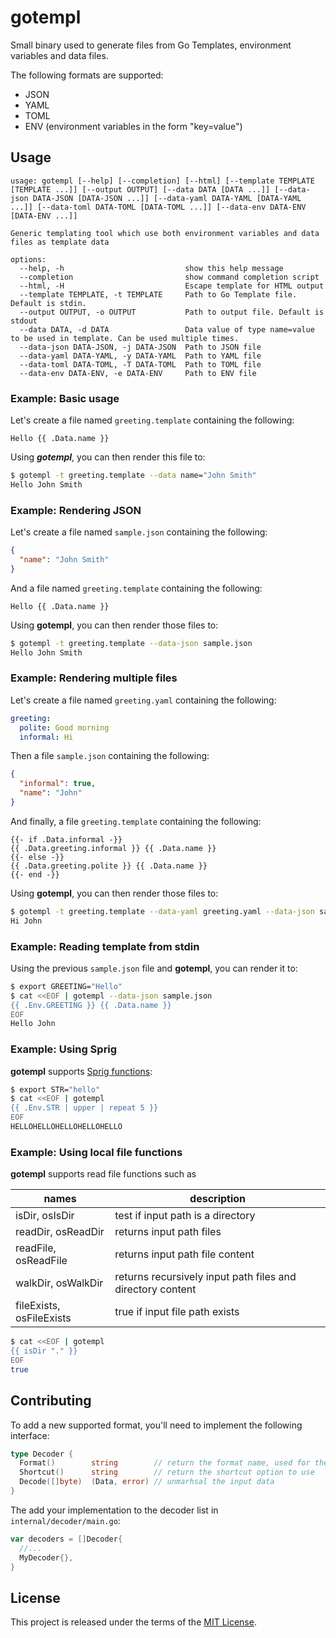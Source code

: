 # gotempl

Small binary used to generate files from Go Templates, environment variables
and data files.

The following formats are supported:

- JSON
- YAML
- TOML
- ENV (environment variables in the form "key=value")

## Usage

```text
usage: gotempl [--help] [--completion] [--html] [--template TEMPLATE [TEMPLATE ...]] [--output OUTPUT] [--data DATA [DATA ...]] [--data-json DATA-JSON [DATA-JSON ...]] [--data-yaml DATA-YAML [DATA-YAML ...]] [--data-toml DATA-TOML [DATA-TOML ...]] [--data-env DATA-ENV [DATA-ENV ...]]

Generic templating tool which use both environment variables and data files as template data

options:
  --help, -h                           show this help message
  --completion                         show command completion script
  --html, -H                           Escape template for HTML output
  --template TEMPLATE, -t TEMPLATE     Path to Go Template file. Default is stdin.
  --output OUTPUT, -o OUTPUT           Path to output file. Default is stdout
  --data DATA, -d DATA                 Data value of type name=value to be used in template. Can be used multiple times.
  --data-json DATA-JSON, -j DATA-JSON  Path to JSON file
  --data-yaml DATA-YAML, -y DATA-YAML  Path to YAML file
  --data-toml DATA-TOML, -T DATA-TOML  Path to TOML file
  --data-env DATA-ENV, -e DATA-ENV     Path to ENV file
```

### Example: Basic usage

Let's create a file named `greeting.template` containing the following:

```tmpl
Hello {{ .Data.name }}
```

Using ***gotempl***, you can then render this file to:

```bash
$ gotempl -t greeting.template --data name="John Smith"
Hello John Smith
```

### Example: Rendering JSON

Let's create a file named `sample.json` containing the following:

```json
{
  "name": "John Smith"
}
```

And a file named `greeting.template` containing the following:

```tmpl
Hello {{ .Data.name }}
```

Using **gotempl**, you can then render those files to:

```bash
$ gotempl -t greeting.template --data-json sample.json
Hello John Smith
```

### Example: Rendering multiple files

Let's create a file named `greeting.yaml` containing the following:

```yaml
greeting:
  polite: Good morning
  informal: Hi
```

Then a file `sample.json` containing the following:

```json
{
  "informal": true,
  "name": "John"
}
```

And finally, a file `greeting.template` containing the following:

```tmpl
{{- if .Data.informal -}}
{{ .Data.greeting.informal }} {{ .Data.name }}
{{- else -}}
{{ .Data.greeting.polite }} {{ .Data.name }}
{{- end -}}
```

Using **gotempl**, you can then render those files to:

```bash
$ gotempl -t greeting.template --data-yaml greeting.yaml --data-json sample.json
Hi John
```

### Example: Reading template from stdin

Using the previous `sample.json` file and **gotempl**, you can render it to:

```bash
$ export GREETING="Hello"
$ cat <<EOF | gotempl --data-json sample.json
{{ .Env.GREETING }} {{ .Data.name }}
EOF
Hello John
```

### Example: Using Sprig

**gotempl** supports [Sprig functions](http://masterminds.github.io/sprig/):

```bash
$ export STR="hello"
$ cat <<EOF | gotempl
{{ .Env.STR | upper | repeat 5 }}
EOF
HELLOHELLOHELLOHELLOHELLO
```

### Example: Using local file functions

**gotempl** supports read file functions such as

| names | description |
|-|-|
| isDir, osIsDir | test if input path is a directory |
| readDir, osReadDir | returns input path files |
| readFile, osReadFile | returns input path file content |
| walkDir, osWalkDir | returns recursively input path files and directory content |
| fileExists, osFileExists | true if input file path exists |

```bash
$ cat <<EOF | gotempl
{{ isDir "." }}
EOF
true
```

## Contributing

To add a new supported format, you'll need to implement the following interface:

```go
type Decoder {
  Format()        string        // return the format name, used for the --data-*** option
  Shortcut()      string        // return the shortcut option to use
  Decode([]byte)  (Data, error) // unmarhsal the input data
}
```

The add your implementation to the decoder list in `internal/decoder/main.go`:

```go
var decoders = []Decoder{
  //...
  MyDecoder{},
}
```

## License

This project is released under the terms of the [MIT License](./LICENSE.txt).
